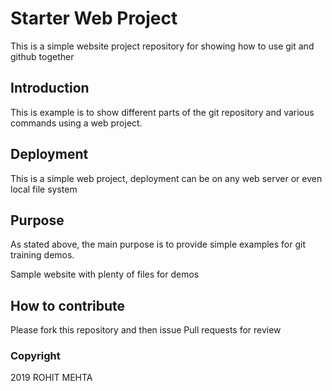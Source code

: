 # Starter Web Project

This is a simple website project repository for showing how to use git and github together


## Introduction

This is example is to show different parts of the git repository and various commands using a web project.

## Deployment

This is a simple web project, deployment can be on any web server or even local file system

## Purpose

As stated above, the main purpose is to provide simple examples for git training demos.

Sample website with plenty of files for demos

## How to contribute

Please fork this repository and then issue Pull requests for review

### Copyright

2019 ROHIT MEHTA